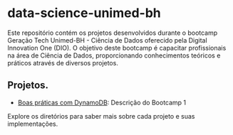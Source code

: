 # data-science-unimed-bh
Este repositório contém os projetos desenvolvidos durante o bootcamp Geração Tech Unimed-BH - Ciência de Dados oferecido pela Digital Innovation One (DIO). O objetivo deste bootcamp é capacitar profissionais na área de Ciência de Dados, proporcionando conhecimentos teóricos e práticos através de diversos projetos.

## Projetos.
- [Boas práticas com DynamoDB](DynamoDB/README.md): Descrição do Bootcamp 1 


 Explore os diretórios para saber mais sobre cada projeto e suas implementações.

